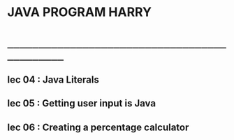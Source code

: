 # JAVA PROGRAM HARRY
# `____________________________________________`
## lec 04 : Java Literals

## lec 05 : Getting user input is Java

## lec 06 : Creating a percentage calculator